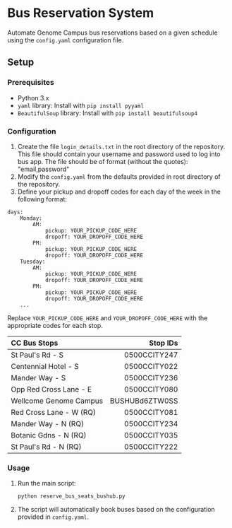 # Bus Reservation System

Automate Genome Campus bus reservations based on a given schedule using the
`config.yaml` configuration file.

## Setup

### Prerequisites

- Python 3.x
- `yaml` library: Install with `pip install pyyaml`
- `BeautifulSoup` library: Install with `pip install beautifulsoup4`

### Configuration

1. Create the file `login_details.txt` in the root directory of the repository.
   This file should contain your username and password used to log into bus app.
   The file should be of format (without the quotes): "email,password"
1. Modify the `config.yaml` from the defaults provided in root directory of the
   repository.
1. Define your pickup and dropoff codes for each day of the week in the
   following format:

```{yaml}
days:
    Monday:
        AM:
            pickup: YOUR_PICKUP_CODE_HERE
            dropoff: YOUR_DROPOFF_CODE_HERE
        PM:
            pickup: YOUR_PICKUP_CODE_HERE
            dropoff: YOUR_DROPOFF_CODE_HERE
    Tuesday:
        AM:
            pickup: YOUR_PICKUP_CODE_HERE
            dropoff: YOUR_DROPOFF_CODE_HERE
        PM:
            pickup: YOUR_PICKUP_CODE_HERE
            dropoff: YOUR_DROPOFF_CODE_HERE
    ...
```

Replace `YOUR_PICKUP_CODE_HERE` and `YOUR_DROPOFF_CODE_HERE` with the
appropriate codes for each stop.

| CC Bus Stops            |       Stop IDs |
| :---------------------- | -------------: |
| St Paul's Rd - S        |   0500CCITY247 |
| Centennial Hotel - S    |   0500CCITY022 |
| Mander Way - S          |   0500CCITY236 |
| Opp Red Cross Lane - E  |   0500CCITY080 |
| Wellcome Genome Campus  | BUSHUBd6ZTW0SS |
| Red Cross Lane - W (RQ) |   0500CCITY081 |
| Mander Way - N (RQ)     |   0500CCITY234 |
| Botanic Gdns - N (RQ)   |   0500CCITY035 |
| St Paul's Rd - N (RQ)   |   0500CCITY222 |

### Usage

1. Run the main script:

   `python reserve_bus_seats_bushub.py`

2. The script will automatically book buses based on the configuration provided
   in `config.yaml`.
